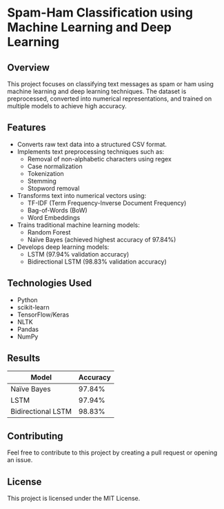 # Spam-Ham Classification using Machine Learning and Deep Learning

## Overview
This project focuses on classifying text messages as spam or ham using machine learning and deep learning techniques. The dataset is preprocessed, converted into numerical representations, and trained on multiple models to achieve high accuracy.

## Features
- Converts raw text data into a structured CSV format.
- Implements text preprocessing techniques such as:
  - Removal of non-alphabetic characters using regex
  - Case normalization
  - Tokenization
  - Stemming
  - Stopword removal
- Transforms text into numerical vectors using:
  - TF-IDF (Term Frequency-Inverse Document Frequency)
  - Bag-of-Words (BoW)
  - Word Embeddings
- Trains traditional machine learning models:
  - Random Forest
  - Naïve Bayes (achieved highest accuracy of 97.84%)
- Develops deep learning models:
  - LSTM (97.94% validation accuracy)
  - Bidirectional LSTM (98.83% validation accuracy)

## Technologies Used
- Python
- scikit-learn
- TensorFlow/Keras
- NLTK
- Pandas
- NumPy

  
## Results
| Model               | Accuracy |
|---------------------|----------|
| Naïve Bayes        | 97.84%   |
| LSTM               | 97.94%   |
| Bidirectional LSTM | 98.83%   |

## Contributing
Feel free to contribute to this project by creating a pull request or opening an issue.

## License
This project is licensed under the MIT License.


